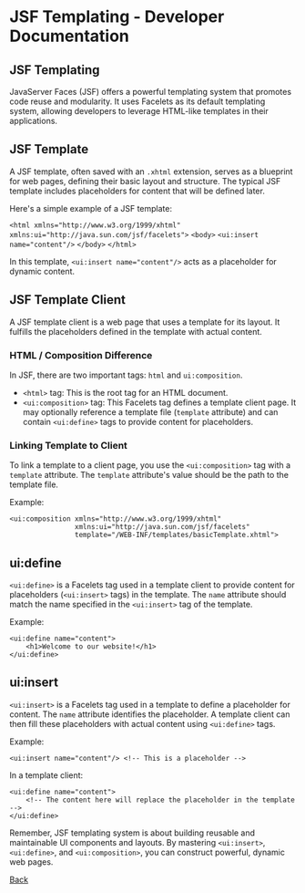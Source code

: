 # JSF Templating - Developer Documentation

## JSF Templating

JavaServer Faces (JSF) offers a powerful templating system that promotes code reuse and modularity. It uses Facelets as its default templating system, allowing developers to leverage HTML-like templates in their applications.

## JSF Template

A JSF template, often saved with an `.xhtml` extension, serves as a blueprint for web pages, defining their basic layout and structure. The typical JSF template includes placeholders for content that will be defined later.

Here's a simple example of a JSF template:


`<html xmlns="http://www.w3.org/1999/xhtml"`
      `xmlns:ui="http://java.sun.com/jsf/facelets">`
    `<body>`
        `<ui:insert name="content"/>`
    `</body>`
`</html>`

In this template, `<ui:insert name="content"/>` acts as a placeholder for dynamic content.

## JSF Template Client

A JSF template client is a web page that uses a template for its layout. It fulfills the placeholders defined in the template with actual content. 

### HTML / Composition Difference 

In JSF, there are two important tags: `html` and `ui:composition`. 

- `<html>` tag: This is the root tag for an HTML document.
- `<ui:composition>` tag: This Facelets tag defines a template client page. It may optionally reference a template file (`template` attribute) and can contain `<ui:define>` tags to provide content for placeholders.

### Linking Template to Client

To link a template to a client page, you use the `<ui:composition>` tag with a `template` attribute. The `template` attribute's value should be the path to the template file. 

Example:
```xhtml
<ui:composition xmlns="http://www.w3.org/1999/xhtml"
                xmlns:ui="http://java.sun.com/jsf/facelets"
                template="/WEB-INF/templates/basicTemplate.xhtml">
```

## ui:define

`<ui:define>` is a Facelets tag used in a template client to provide content for placeholders (`<ui:insert>` tags) in the template. The `name` attribute should match the name specified in the `<ui:insert>` tag of the template. 

Example:
```xhtml
<ui:define name="content">
    <h1>Welcome to our website!</h1>
</ui:define>
```

## ui:insert

`<ui:insert>` is a Facelets tag used in a template to define a placeholder for content. The `name` attribute identifies the placeholder. A template client can then fill these placeholders with actual content using `<ui:define>` tags.

Example:
```xhtml
<ui:insert name="content"/> <!-- This is a placeholder -->
```
In a template client:
```xhtml
<ui:define name="content">
    <!-- The content here will replace the placeholder in the template -->
</ui:define>
```

Remember, JSF templating system is about building reusable and maintainable UI components and layouts. By mastering `<ui:insert>`, `<ui:define>`, and `<ui:composition>`, you can construct powerful, dynamic web pages.

[Back](https://github.com/hmislk/hmis/wiki)
